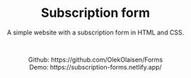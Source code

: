 

<h1 align="center">Subscription form</h1>





<p align="center"> A simple website with a subscription form in HTML and CSS. 
    <br> 
</p>
<br> 
<p align="center"> 
Github:  https://github.com/OlekOlaisen/Forms
    <br>
    Demo: https://subscription-forms.netlify.app/   
</p>
